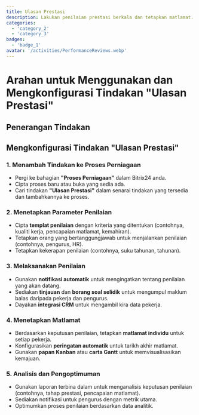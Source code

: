 ```yaml
---
title: Ulasan Prestasi
description: Lakukan penilaian prestasi berkala dan tetapkan matlamat.
categories: 
  - 'category_2'
  - 'category_3'
badges: 
  - 'badge_1'
avatar: '/activities/PerformanceReviews.webp'
---
```


# Arahan untuk Menggunakan dan Mengkonfigurasi Tindakan "Ulasan Prestasi"

## Penerangan Tindakan

## **Mengkonfigurasi Tindakan "Ulasan Prestasi"**

### 1. Menambah Tindakan ke Proses Perniagaan
- Pergi ke bahagian **"Proses Perniagaan"** dalam Bitrix24 anda.
- Cipta proses baru atau buka yang sedia ada.
- Cari tindakan **"Ulasan Prestasi"** dalam senarai tindakan yang tersedia dan tambahkannya ke proses.

### 2. Menetapkan Parameter Penilaian
- Cipta **templat penilaian** dengan kriteria yang ditentukan (contohnya, kualiti kerja, pencapaian matlamat, kemahiran).
- Tetapkan orang yang bertanggungjawab untuk menjalankan penilaian (contohnya, pengurus, HR).
- Tetapkan kekerapan penilaian (contohnya, suku tahunan, tahunan).

### 3. Melaksanakan Penilaian
- Gunakan **notifikasi automatik** untuk mengingatkan tentang penilaian yang akan datang.
- Sediakan **tinjauan** dan **borang soal selidik** untuk mengumpul maklum balas daripada pekerja dan pengurus.
- Dayakan **integrasi CRM** untuk mengambil kira data pekerja.

### 4. Menetapkan Matlamat
- Berdasarkan keputusan penilaian, tetapkan **matlamat individu** untuk setiap pekerja.
- Konfigurasikan **peringatan automatik** untuk tarikh akhir matlamat.
- Gunakan **papan Kanban** atau **carta Gantt** untuk memvisualisasikan kemajuan.

### 5. Analisis dan Pengoptimuman
- Gunakan laporan terbina dalam untuk menganalisis keputusan penilaian (contohnya, tahap prestasi, pencapaian matlamat).
- Sediakan notifikasi untuk pengurus dengan metrik utama.
- Optimumkan proses penilaian berdasarkan data analitik.